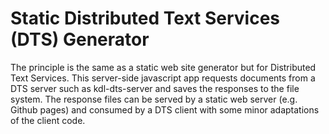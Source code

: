 # Static Distributed Text Services (DTS) Generator

The principle is the same as a static web site generator but for Distributed Text Services. This server-side javascript app requests documents from a DTS server such as kdl-dts-server and saves the responses to the file system. The response files can be served by a static web server (e.g. Github pages) and consumed by a DTS client with some minor adaptations of the client code.

